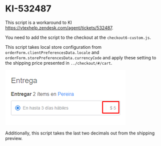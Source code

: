 # KI-532487

This script is a workaround to KI https://vtexhelp.zendesk.com/agent/tickets/532487.

You need to add the script to the checkout at the `checkout6-custom.js`.

This script takes local store configuration from `orderForm.clientPreferencesData.locale` and `orderForm.storePreferencesData.currencyCode` and apply these setting to the shipping price presented in `../checkout/#/cart`.

![screenshot](image.png)

Additionally, this script takes the last two decimals out from the shipping preview.
